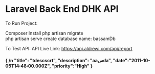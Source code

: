 <H1> Laravel Back End DHK API </H1>

<p> 

To Run Project:

Composer Install 
php artisan migrate  
php artisan serve
create database name: bassamDb

To Test API:
API Live Link: https://api.aldrewi.com/api/report

</p>

<H4>
{ /n
    "title": "tdescscrt",
    "description": "aaسda",
    "date":"2011-10-05T14:48:00.000Z",
    "priority":"High"
}
</H4>
